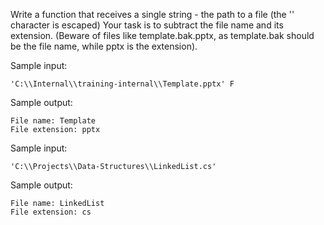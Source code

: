 Write a function that receives a single string - the path to a file (the '\' character is escaped)
Your task is to subtract the file name and its extension. (Beware of files like template.bak.pptx, as template.bak
should be the file name, while pptx is the extension).

Sample input:

    'C:\\Internal\\training-internal\\Template.pptx' F

Sample output:

    File name: Template
    File extension: pptx

Sample input:

    'C:\\Projects\\Data-Structures\\LinkedList.cs' 

Sample output:

    File name: LinkedList
    File extension: cs
